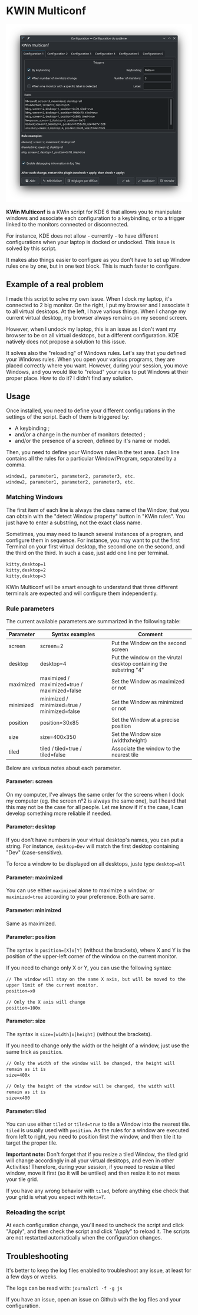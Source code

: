 # KWIN Multiconf

![](screen.png)

**KWin Multiconf** is a KWin script for KDE 6 that allows you to manipulate windows and associate each configuration to a keybinding, or to a trigger linked to the monitors connected or disconnected.

For instance, KDE does not allow - currently - to have different configurations when your laptop is docked or undocked. This issue is solved by this script.

It makes also things easier to configure as you don't have to set up Window rules one by one, but in one text block. This is much faster to configure.


## Example of a real problem

I made this script to solve my own issue. When I dock my laptop, it's connected to 2 big monitor. On the right, I put my browser and I associate it to all virtual desktops. At the left, I have various things. When I change my current virtual desktop, my browser always remains on my second screen.

However, when I undock my laptop, this is an issue as I don't want my browser to be on all virtual desktops, but a different configuration. KDE natively does not propose a solution to this issue.

It solves also the "reloading" of Windows rules. Let's say that you defined your Windows rules. When you open your various programs, they are placed correctly where you want. However, during your session, you move Windows, and you would like to "reload" your rules to put Windows at their proper place. How to do it? I didn't find any solution. 

## Usage

Once installed, you need to define your different configurations in the settings of the script. Each of them is triggered by:

- A keybinding ;
- and/or a change in the number of monitors detected ;
- and/or the presence of a screen, defined by it's name or model. 

Then, you need to define your Windows rules in the text area. Each line contains all the rules for a particular Window/Program, separated by a comma. 

```
window1, parameter1, parameter2, parameter3, etc.
window2, parameter1, parameter2, parameter3, etc.

```


### Matching Windows

The first item of each line is always the class name of the Window, that you can obtain with the "detect Window property" button in "KWin rules". You just have to enter a substring, not the exact class name.

Sometimes, you may need to launch several instances of a program, and configure them in sequence. For instance, you may want to put the first Terminal on your first virtual desktop, the second one on the second, and the third on the third. In such a case, just add one line per terminal.

```
kitty,desktop=1
kitty,desktop=2
kitty,desktop=3
```
KWin Multiconf will be smart enough to understand that three different terminals are expected and will configure them independently.

### Rule parameters

The current available parameters are summarized in the following table:

| Parameter                    | Syntax examples                      |  Comment                         |
|------------------------------|--------------------------------------|----------------------------------| 
| screen                       | screen=2                            | Put the Window on the second screen |
| desktop                      | desktop=4                           | Put the window on the virutal desktop containing the substring "4" |
| maximized                    | maximized / maximized=true / maximized=false | Set the Window as maximized or not |
| minimized                    | minimized / minimized=true / minimized=false | Set the Window as minimized or not |
| position                     | position=30x85                         | Set the Window at a precise position |
| size                         | size=400x350                           | Set the Window size (widthxheight) |
| tiled                        | tiled / tiled=true / tiled=false  | Associate the window to the nearest tile |

Below are various notes about each parameter. 

#### Parameter: screen

On my computer, I've always the same order for the screens when I dock my computer (eg. the screen n°2 is always the same one), but I heard that this may not be the case for all people. Let me know if it's the case, I can develop something more reliable if needed. 


#### Parameter: desktop 

If you don't have numbers in your virtual desktop's names, you can put a string. For instance, `desktop=Dev` will match the first desktop containing "Dev" (case-sensitive). 

To force a window to be displayed on all desktops, juste type `desktop=all`

#### Parameter: maximized

You can use either `maximized` alone to maximize a window, or `maximized=true` according to your preference. Both are same. 

#### Parameter: minimized

Same as maximized.

#### Parameter: position

The syntax is `position=[X]x[Y]` (without the brackets), where X and Y is the position of the upper-left corner of the window on the current monitor.

If you need to change only X or Y, you can use the following syntax:

```
// The window will stay on the same X axis, but will be moved to the upper limit of the current monitor. 
position=x0
```

```
// Only the X axis will change
position=100x
```

#### Parameter: size

The syntax is `size=[width]x[height]` (without the brackets).

If you need to change only the width or the height of a window, just use the same trick as `position`.

```
// Only the width of the window will be changed, the height will remain as it is
size=400x 
```

```
// Only the height of the window will be changed, the width will remain as it is
size=x400 

```

#### Parameter: tiled

You can use either `tiled` or `tiled=true` to tile a Window into the nearest tile. `tiled` is usually used with `position`. As the rules for a window are executed from left to right, you need to position first the window, and then tile it to target the proper tile. 

**Important note:** Don't forget that if you resize a tiled Window, the tiled grid will change accordingly in all your virtual desktops, and even in other Activities! Therefore, during your session, if you need to resize a tiled window, move it first (so it will be untiled) and then resize it to not mess your tile grid.  

If you have any wrong behavior with `tiled`, before anything else check that your grid is what you expect with `Meta+T`.


### Reloading the script

At each configuration change, you'll need to uncheck the script and click "Apply", and then check the script and click "Apply" to reload it.
The scripts are not restarted automatically when the configuration changes.


## Troubleshooting

It's better to keep the log files enabled to troubleshoot any issue, at least for a few days or weeks.

The logs can be read with: `journalctl -f -g js`

If you have an issue, open an issue on Github with the log files and your configuration. 
